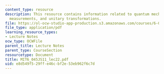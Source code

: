 ```yaml
---
content_type: resource
description: This resource contains information related to quantum mechanics, quantum
  measurements, and unitary transformations.
file: https://ol-ocw-studio-app-production.s3.amazonaws.com/courses/6-045j-automata-computability-and-complexity-spring-2011/e8d549f529ffe46cbf2e53eb962f6c7d_MIT6_045JS11_lec22.pdf
file_type: application/pdf
learning_resource_types:
- Lecture Notes
ocw_type: OCWFile
parent_title: Lecture Notes
parent_type: CourseSection
resourcetype: Document
title: MIT6_045JS11_lec22.pdf
uid: e8d549f5-29ff-e46c-bf2e-53eb962f6c7d
---
```

